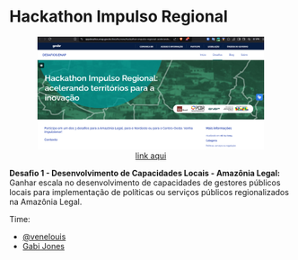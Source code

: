 # Hackathon Impulso Regional

<p align="center">
<img src="hackathon.png" alt="imagem do site" width="80%"></br>
  <a href="https://appdesafios.enap.gov.br/desafio/view/hackathon-impulso-regional:-acelerando-territorios-para-a-inovacao">link aqui</a>
</p>
<p>
<b>Desafio 1 - Desenvolvimento de Capacidades Locais - Amazônia Legal:</b> Ganhar escala no desenvolvimento de capacidades de gestores públicos locais para implementação de políticas ou serviços públicos regionalizados na Amazônia Legal. </p>
Time: 
<ul>
  <li><a href="https://github.com/venelouis">@venelouis<a/></li>
  <li><a href="https://github.com/Gabi-7020">Gabi Jones</a></li>
</ul>

